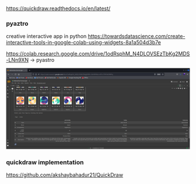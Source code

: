 https://quickdraw.readthedocs.io/en/latest/

### pyaztro

creative interactive app in python 
https://towardsdatascience.com/create-interactive-tools-in-google-colab-using-widgets-8a1a504d3b7e

https://colab.research.google.com/drive/1odRsphM_N4DLOVSEzTbKg2MDS-LNn9XN -> pyastro

![](2023-03-04-00-57-07.png)

### quickdraw implementation

https://github.com/akshaybahadur21/QuickDraw

